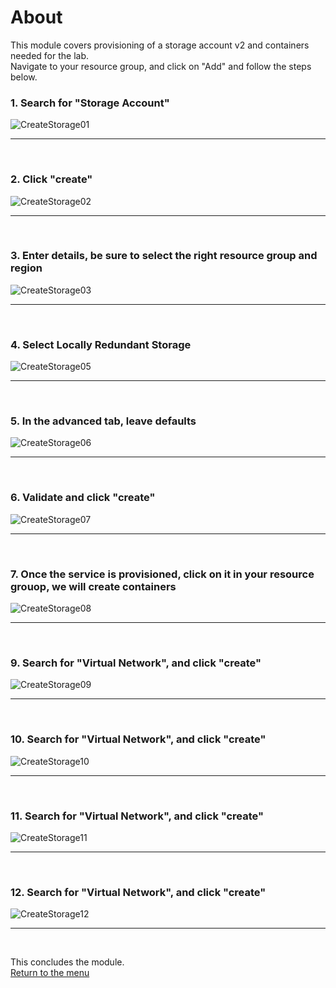 

# About

This module covers provisioning of a storage account v2 and containers needed for the lab.<br>
Navigate to your resource group, and click on "Add" and follow the steps below.<br>

### 1. Search for "Storage Account"
![CreateStorage01](images/03-storage-01.png)
<br>
<hr>
<br>

### 2. Click "create"
![CreateStorage02](images/03-storage-02.png)
<br>
<hr>
<br>

### 3. Enter details, be sure to select the right resource group and region
![CreateStorage03](images/03-storage-03.png)
<br>
<hr>
<br>


### 4. Select Locally Redundant Storage
![CreateStorage05](images/03-storage-05.png)
<br>
<hr>
<br>

### 5. In the advanced tab, leave defaults
![CreateStorage06](images/03-storage-06.png)
<br>
<hr>
<br>

### 6. Validate and click "create"
![CreateStorage07](images/03-storage-07.png)
<br>
<hr>
<br>

### 7. Once the service is provisioned, click on it in your resource grouop, we will create containers
![CreateStorage08](images/03-storage-08.png)
<br>
<hr>
<br>

### 9. Search for "Virtual Network", and click "create"
![CreateStorage09](images/03-storage-09.png)
<br>
<hr>
<br>

### 10. Search for "Virtual Network", and click "create"
![CreateStorage10](images/03-storage-10.png)
<br>
<hr>
<br>

### 11. Search for "Virtual Network", and click "create"
![CreateStorage11](images/03-storage-11.png)
<br>
<hr>
<br>

### 12. Search for "Virtual Network", and click "create"
![CreateStorage12](images/03-storage-12.png)
<br>
<hr>
<br>

This concludes the module.<br>
[Return to the menu](https://github.com/anagha-microsoft/adx-kafkaConnect-hol/tree/master/hdi-standalone-nonesp#lets-get-started)
